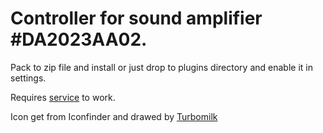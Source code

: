 Controller for sound amplifier #DA2023AA02.
================
Pack to zip file and install or just drop to plugins directory and enable it in settings.

Requires [service](https://github.com/prototypvirus/amp-DA2023AA02/tree/master/rasp-service) to work.

Icon get from Iconfinder and drawed by [Turbomilk](http://turbomilk.com/)